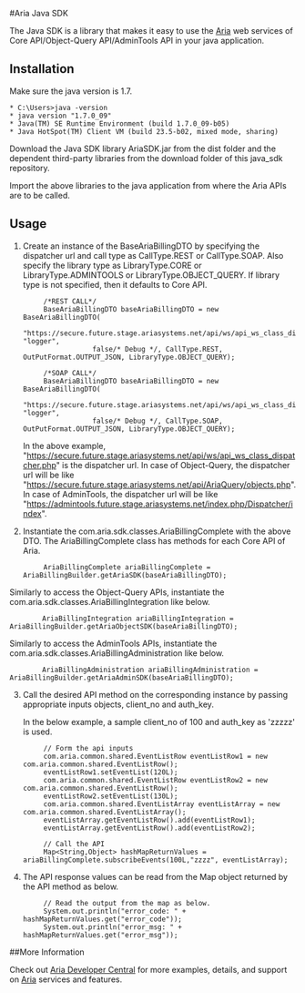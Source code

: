 #Aria Java SDK

The Java SDK is a library that makes it easy to use the [Aria](http://www.ariasystems.com/) web services of Core API/Object-Query API/AdminTools API in your java application.

## Installation

Make sure the java version is 1.7.
```
* C:\Users>java -version
* java version "1.7.0_09"
* Java(TM) SE Runtime Environment (build 1.7.0_09-b05)
* Java HotSpot(TM) Client VM (build 23.5-b02, mixed mode, sharing)
```
Download the Java SDK library AriaSDK.jar from the dist folder and the dependent third-party libraries from the download folder of this java_sdk repository.

Import the above libraries to the java application from where the Aria APIs are to be called.

## Usage

1. Create an instance of the BaseAriaBillingDTO by specifying the dispatcher url and call type as CallType.REST or CallType.SOAP. Also specify the library type as LibraryType.CORE or LibraryType.ADMINTOOLS or LibraryType.OBJECT_QUERY. If library type is not specified, then it defaults to Core API.

            /*REST CALL*/
            BaseAriaBillingDTO baseAriaBillingDTO = new BaseAriaBillingDTO(
                        "https://secure.future.stage.ariasystems.net/api/ws/api_ws_class_dispatcher.php", "logger",
                        false/* Debug */, CallType.REST, OutPutFormat.OUTPUT_JSON, LibraryType.OBJECT_QUERY);

            /*SOAP CALL*/
            BaseAriaBillingDTO baseAriaBillingDTO = new BaseAriaBillingDTO(
                        "https://secure.future.stage.ariasystems.net/api/ws/api_ws_class_dispatcher.php", "logger",
                        false/* Debug */, CallType.SOAP, OutPutFormat.OUTPUT_JSON, LibraryType.OBJECT_QUERY);

	In the above example, "https://secure.future.stage.ariasystems.net/api/ws/api_ws_class_dispatcher.php" is the dispatcher url.
	In case of Object-Query, the dispatcher url will be like "https://secure.future.stage.ariasystems.net/api/AriaQuery/objects.php".
	In case of AdminTools, the dispatcher url will be like "https://admintools.future.stage.ariasystems.net/index.php/Dispatcher/index".

2. Instantiate the com.aria.sdk.classes.AriaBillingComplete with the above DTO. The AriaBillingComplete class has methods for each Core API of Aria.

            AriaBillingComplete ariaBillingComplete = AriaBillingBuilder.getAriaSDK(baseAriaBillingDTO);

Similarly to access the Object-Query APIs, instantiate the com.aria.sdk.classes.AriaBillingIntegration like below.

            AriaBillingIntegration ariaBillingIntegration = AriaBillingBuilder.getAriaObjectSDK(baseAriaBillingDTO);

Similarly to access the AdminTools APIs, instantiate the com.aria.sdk.classes.AriaBillingAdministration like below.

            AriaBillingAdministration ariaBillingAdministration = AriaBillingBuilder.getAriaAdminSDK(baseAriaBillingDTO);

3. Call the desired API method on the corresponding instance by passing appropriate inputs objects, client_no and auth_key.

	In the below example, a sample client_no of 100 and auth_key as 'zzzzz' is used.

            // Form the api inputs
            com.aria.common.shared.EventListRow eventListRow1 = new com.aria.common.shared.EventListRow();
            eventListRow1.setEventList(120L);
            com.aria.common.shared.EventListRow eventListRow2 = new com.aria.common.shared.EventListRow();
            eventListRow2.setEventList(130L);
            com.aria.common.shared.EventListArray eventListArray = new com.aria.common.shared.EventListArray();
            eventListArray.getEventListRow().add(eventListRow1);
            eventListArray.getEventListRow().add(eventListRow2);

            // Call the API
            Map<String,Object> hashMapReturnValues = ariaBillingComplete.subscribeEvents(100L,"zzzz", eventListArray);

4. The API response values can be read from the Map object returned by the API method as below.

            // Read the output from the map as below.
            System.out.println("error_code: " + hashMapReturnValues.get("error_code"));
            System.out.println("error_msg: " + hashMapReturnValues.get("error_msg"));

##More Information

Check out [Aria Developer Central](http://developer.ariasystems.net) for more examples, details, and support on [Aria](http://www.ariasystems.com/) services and features.
